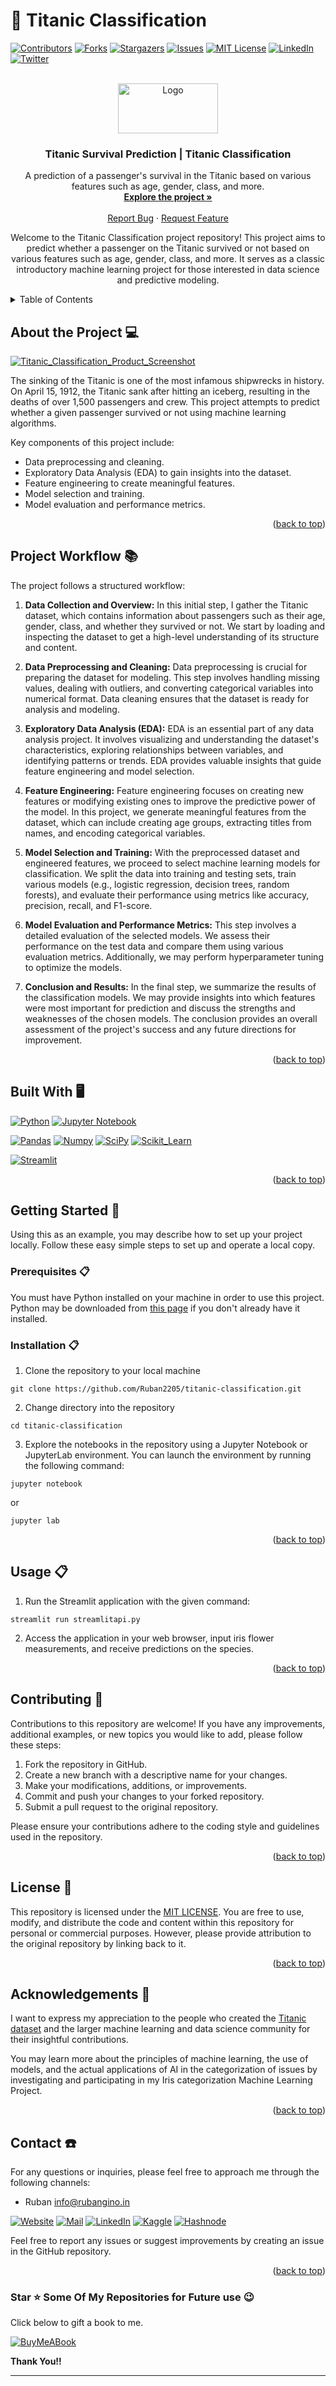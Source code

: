 <!-- To Bring back the link to the top--> 
<a name="readme-top"></a>

# 🚢 Titanic Classification 

[![Contributors][contributors-shield]][contributors-url]
[![Forks][forks-shield]][forks-url]
[![Stargazers][stars-shield]][stars-url]
[![Issues][issues-shield]][issues-url]
[![MIT License][license-shield]][license-url]
[![LinkedIn][linkedin-shield]][linkedin-url]
[![Twitter][twitter-shield]][twitter-url]

<!-- MARKDOWN LINKS & IMAGES -->
<!-- https://www.markdownguide.org/basic-syntax/#reference-style-links -->
[contributors-shield]: https://img.shields.io/github/contributors/Ruban2205/titanic-classification.svg?style=for-the-badge
[contributors-url]: https://github.com/Ruban2205/titanic-classification/graphs/contributors
[forks-shield]: https://img.shields.io/github/forks/Ruban2205/titanic-classification.svg?style=for-the-badge
[forks-url]: https://github.com/Ruban2205/titanic-classification/network/members
[stars-shield]: https://img.shields.io/github/stars/Ruban2205/titanic-classification.svg?style=for-the-badge
[stars-url]: https://github.com/Ruban2205/titanic-classification/stargazers
[issues-shield]: https://img.shields.io/github/issues/Ruban2205/titanic-classification.svg?style=for-the-badge
[issues-url]: https://github.com/Ruban2205/titanic-classification/issues
[license-shield]: https://img.shields.io/github/license/Ruban2205/titanic-classification.svg?style=for-the-badge
[license-url]: https://github.com/Ruban2205/titanic-classification/blob/main/LICENSE
[linkedin-shield]: https://img.shields.io/badge/-LinkedIn-black.svg?style=for-the-badge&logo=linkedin&colorB=555
[linkedin-url]: https://linkedin.com/in/ruban-gino-singh
[twitter-shield]: https://img.shields.io/badge/X.com%20(Twitter)%20-black.svg?style=for-the-badge&logo=X&colorB=555
[twitter-url]: https://x.com/Rubangino

<!-- PROJECT LOGO -->
<br />
<div align="center">
  <a href="https://github.com/Ruban2205/titanic-classification/">
    <img src="assets/titanic.jpg" alt="Logo" width="160" height="80">
  </a>

  <h3 align="center">Titanic Survival Prediction | Titanic Classification</h3>

  <p align="center">
    A prediction of a passenger's survival in the Titanic based on various features such as age, gender, class, and more. 
    <br />
    <a href="https://github.com/Ruban2205/titanic-classification/blob/main/notebook/titanic_classifier_main.ipynb"><strong>Explore the project »</strong></a>
    <br />
    <br />
    <a href="https://github.com/Ruban2205/titanic-classification/issues">Report Bug</a>
    ·
    <a href="https://github.com/Ruban2205/titanic-classification/issues">Request Feature</a>
  </p>
</div>

<p align="center"> Welcome to the Titanic Classification project repository! This project aims to predict whether a passenger on the Titanic survived or not based on various features such as age, gender, class, and more. It serves as a classic introductory machine learning project for those interested in data science and predictive modeling. </p>

<!-- TABLE OF CONTENTS -->
<details>
  <summary>Table of Contents</summary>
  <ol>
    <li>
      <a href="#about-the-project-">About The Project</a>
      <ul>
        <li><a href="#project-workflow-">Project Workflow</a></li>
        <li><a href="#built-with-%EF%B8%8F">Built With</a></li>
      </ul>
    </li>
    <li>
      <a href="#getting-started-">Getting Started</a>
      <ul>
        <li><a href="#prerequisites-">Prerequisites</a></li>
        <li><a href="#installation-">Installation</a></li>
      </ul>
    </li>
    <li><a href="#usage-">Usage</a></li>
    <li><a href="#contributing-">Contributing</a></li>
    <li><a href="#license-">License</a></li>
    <li><a href="#acknowledgements-">Acknowledgments</a></li>
    <li><a href="#contact-%EF%B8%8F">Contact</a></li>
  </ol>
</details>

<!-- About the project-->
## About the Project 💻

[![Titanic_Classification_Product_Screenshot](assets/titanic-home-screenshot.jpg)](assets/titanic-home-screenshot.jpg)

The sinking of the Titanic is one of the most infamous shipwrecks in history. On April 15, 1912, the Titanic sank after hitting an iceberg, resulting in the deaths of over 1,500 passengers and crew. This project attempts to predict whether a given passenger survived or not using machine learning algorithms. 

Key components of this project include: 

- Data preprocessing and cleaning.
- Exploratory Data Analysis (EDA) to gain insights into the dataset.
- Feature engineering to create meaningful features.
- Model selection and training.
- Model evaluation and performance metrics. 

<p align="right">(<a href="#readme-top">back to top</a>)</p>


<!--Built with Section--> 
## Project Workflow 📚

The project follows a structured workflow:

1. **Data Collection and Overview:** In this initial step, I gather the Titanic dataset, which contains information about passengers such as their age, gender, class, and whether they survived or not. We start by loading and inspecting the dataset to get a high-level understanding of its structure and content.

2. **Data Preprocessing and Cleaning:** Data preprocessing is crucial for preparing the dataset for modeling. This step involves handling missing values, dealing with outliers, and converting categorical variables into numerical format. Data cleaning ensures that the dataset is ready for analysis and modeling. 

3. **Exploratory Data Analysis (EDA):** EDA is an essential part of any data analysis project. It involves visualizing and understanding the dataset's characteristics, exploring relationships between variables, and identifying patterns or trends. EDA provides valuable insights that guide feature engineering and model selection.

4. **Feature Engineering:** Feature engineering focuses on creating new features or modifying existing ones to improve the predictive power of the model. In this project, we generate meaningful features from the dataset, which can include creating age groups, extracting titles from names, and encoding categorical variables.

5. **Model Selection and Training:** With the preprocessed dataset and engineered features, we proceed to select machine learning models for classification. We split the data into training and testing sets, train various models (e.g., logistic regression, decision trees, random forests), and evaluate their performance using metrics like accuracy, precision, recall, and F1-score.

6. **Model Evaluation and Performance Metrics:** This step involves a detailed evaluation of the selected models. We assess their performance on the test data and compare them using various evaluation metrics. Additionally, we may perform hyperparameter tuning to optimize the models.

7. **Conclusion and Results:** In the final step, we summarize the results of the classification models. We may provide insights into which features were most important for prediction and discuss the strengths and weaknesses of the chosen models. The conclusion provides an overall assessment of the project's success and any future directions for improvement.

<p align="right">(<a href="#readme-top">back to top</a>)</p>

## Built With 🖥️

[![Python](https://img.shields.io/badge/Python-FFD43B?style=for-the-badge&logo=python&logoColor=blue)](https://github.com/Ruban2205)
[![Jupyter Notebook](https://img.shields.io/badge/Jupyter-F37626.svg?&style=for-the-badge&logo=Jupyter&logoColor=white)](https://github.com/Ruban2205)

[![Pandas](https://img.shields.io/badge/Pandas-2C2D72?style=for-the-badge&logo=pandas&logoColor=white)](https://github.com/Ruban2205)
[![Numpy](https://img.shields.io/badge/Numpy-777BB4?style=for-the-badge&logo=numpy&logoColor=white)](https://github.com/Ruban2205)
[![SciPy](https://img.shields.io/badge/SciPy-654FF0?style=for-the-badge&logo=SciPy&logoColor=white)](https://github.com/Ruban2205)
[![Scikit_Learn](https://img.shields.io/badge/scikit_learn-F7931E?style=for-the-badge&logo=scikit-learn&logoColor=white)](https://github.com/Ruban2205)

[![Streamlit](https://img.shields.io/badge/Streamlit-FF4B4B?style=for-the-badge&logo=Streamlit&logoColor=white)](https://github.com/Ruban2205)

<p align="right">(<a href="#readme-top">back to top</a>)</p>

<!--Getting Started Section--> 
## Getting Started 🚀

Using this as an example, you may describe how to set up your project locally. Follow these easy simple steps to set up and operate a local copy.

### Prerequisites 📋

You must have Python installed on your machine in order to use this project. Python may be downloaded from [this page](https://www.python.org/downloads/) if you don't already have it installed.

### Installation 📋

1. Clone the repository to your local machine
```
git clone https://github.com/Ruban2205/titanic-classification.git
```

2. Change directory into the repository
```
cd titanic-classification
```

3. Explore the notebooks in the repository using a Jupyter Notebook or JupyterLab environment. You can launch the environment by running the following command:
```
jupyter notebook
```
or
```
jupyter lab
```

<p align="right">(<a href="#readme-top">back to top</a>)</p>


<!--Usage-->
## Usage 📋

1. Run the Streamlit application with the given command:
```
streamlit run streamlitapi.py
```

2. Access the application in your web browser, input iris flower measurements, and receive predictions on the species.

<p align="right">(<a href="#readme-top">back to top</a>)</p>

<!--Contribution-->
## Contributing 🤝

Contributions to this repository are welcome! If you have any improvements, additional examples, or new topics you would like to add, please follow these steps:

1) Fork the repository in GitHub.
2) Create a new branch with a descriptive name for your changes.
3) Make your modifications, additions, or improvements.
4) Commit and push your changes to your forked repository.
5) Submit a pull request to the original repository.

Please ensure your contributions adhere to the coding style and guidelines used in the repository.

<p align="right">(<a href="#readme-top">back to top</a>)</p>

<!--Licence-->
## License 📄

This repository is licensed under the [MIT LICENSE](/LICENSE). You are free to use, modify, and distribute the code and content within this repository for personal or commercial purposes. However, please provide attribution to the original repository by linking back to it.

<p align="right">(<a href="#readme-top">back to top</a>)</p>


<!--Acknowledgements-->
## Acknowledgements 🙏

I want to express my appreciation to the people who created the [Titanic dataset](https://www.kaggle.com/competitions/titanic/data) and the larger machine learning and data science community for their insightful contributions.

You may learn more about the principles of machine learning, the use of models, and the actual applications of AI in the categorization of issues by investigating and participating in my Iris categorization Machine Learning Project.

<p align="right">(<a href="#readme-top">back to top</a>)</p>


<!--Contact-->
## Contact ☎️

For any questions or inquiries, please feel free to approach me through the following channels: 

- Ruban [info@rubangino.in](https://mailto:info@rubangino.in/)

[![Website](https://img.shields.io/badge/website-000000?style=for-the-badge&logo=About.me&logoColor=white)](https://rubangino.in/)
[![Mail](https://img.shields.io/badge/Email-D14836?style=for-the-badge&logo=gmail&logoColor=white)](mailto:info@rubangino.in)
[![LinkedIn](https://img.shields.io/badge/LinkedIn-0077B5?style=for-the-badge&logo=linkedin&logoColor=white)](https://www.linkedin.com/in/ruban-gino-singh/)
[![Kaggle](https://img.shields.io/badge/Kaggle-20BEFF?style=for-the-badge&logo=Kaggle&logoColor=white)](https://www.kaggle.com/rubanginosingh)
[![Hashnode](https://img.shields.io/badge/Hashnode-2962FF?style=for-the-badge&logo=hashnode&logoColor=white)](https://rubangino.hashnode.dev/)

Feel free to report any issues or suggest improvements by creating an issue in the GitHub repository.

<p align="right">(<a href="#readme-top">back to top</a>)</p>


### Star ⭐ Some Of My Repositories for Future use 😉

Click below to gift a book to me.

[![BuyMeABook](https://img.shields.io/badge/Buy%20Me%20a%20Book-ffdd00?style=for-the-badge&logo=buy-me-a-book&logoColor=black)
](https://bit.ly/3M5jxLd)

**Thank You!!**

<hr/>
